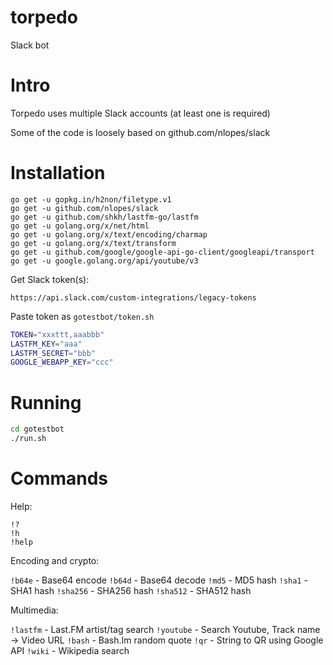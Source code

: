 # torpedo
Slack bot

# Intro

Torpedo uses multiple Slack accounts (at least one is required)

Some of the code is loosely based on github.com/nlopes/slack


# Installation

```
go get -u gopkg.in/h2non/filetype.v1
go get -u github.com/nlopes/slack
go get -u github.com/shkh/lastfm-go/lastfm
go get -u golang.org/x/net/html
go get -u golang.org/x/text/encoding/charmap
go get -u golang.org/x/text/transform
go get -u github.com/google/google-api-go-client/googleapi/transport
go get -u google.golang.org/api/youtube/v3
```

Get Slack token(s):

`https://api.slack.com/custom-integrations/legacy-tokens`

Paste token as `gotestbot/token.sh`

```bash
TOKEN="xxxttt,aaabbb"
LASTFM_KEY="aaa"
LASTFM_SECRET="bbb"
GOOGLE_WEBAPP_KEY="ccc"
```

# Running

```bash
cd gotestbot
./run.sh
```

# Commands

Help:

```
!?
!h
!help
```

Encoding and crypto:

`!b64e`   - Base64 encode
`!b64d`   - Base64 decode
`!md5`    - MD5 hash
`!sha1`   - SHA1 hash
`!sha256` - SHA256 hash
`!sha512` - SHA512 hash

Multimedia:

`!lastfm` - Last.FM artist/tag search
`!youtube` - Search Youtube, Track name -> Video URL
`!bash` - Bash.Im random quote
`!qr` - String to QR using Google API
`!wiki` - Wikipedia search
